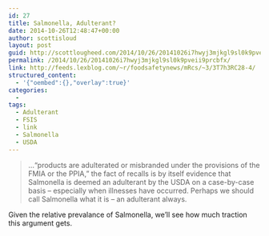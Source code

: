 ```yaml
---
id: 27
title: Salmonella, Adulterant?
date: 2014-10-26T12:48:47+00:00
author: scottisloud
layout: post
guid: http://scottlougheed.com/2014/10/26/20141026i7hwyj3mjkgl9sl0k9pveii9prcbfx/
permalink: /2014/10/26/20141026i7hwyj3mjkgl9sl0k9pveii9prcbfx/
link: http://feeds.lexblog.com/~r/foodsafetynews/mRcs/~3/3T7h3RC28-4/
structured_content:
  - '{"oembed":{},"overlay":true}'
categories:
  - 
tags:
  - Adulterant
  - FSIS
  - link
  - Salmonella
  - USDA
---
```

> &#8230;“products are adulterated or misbranded under the provisions
> of the FMIA or the PPIA,” the fact of recalls is by itself evidence that Salmonella is deemed an adulterant by the USDA on a case-by-case basis – especially when illnesses have occurred. Perhaps we should call Salmonella what it is – an adulterant always.

Given the relative prevalance of Salmonella, we&#8217;ll see how much traction this argument gets.

